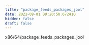 ```yaml
---
title: "package_feeds_packages_jool"
date: 2021-09-01 09:20:50.672410
hidden: false
draft: false
---
```


x86/64/package_feeds_packages_jool

